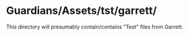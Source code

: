 # Guardians/Assets/tst/garrett/

This directory will presumably contain/contains "Test" files from Garrett.
